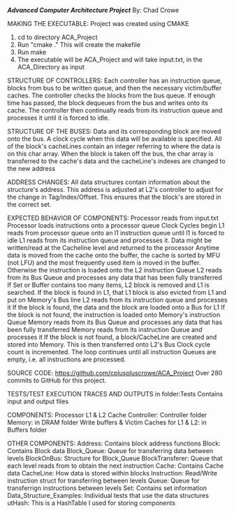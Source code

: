 ***Advanced Computer Architecture Project***
By: Chad Crowe

MAKING THE EXECUTABLE:
Project was created using CMAKE
1. cd to directory ACA_Project
2. Run "cmake ."
        This will create the makefile
3. Run make
4. The executable will be ACA_Project and will take input.txt, in the ACA_Directory as input

STRUCTURE OF CONTROLLERS:
Each controller has an instruction queue, blocks from bus to be written queue, and then the necessary victim/buffer caches.
The controller checks the blocks from the bus queue.  If enough time has passed, the block dequeues from the bus and writes onto its cache.
The controller then continually reads from its instruction queue and processes it until it is forced to idle.

STRUCTURE OF THE BUSES:
Data and its corresponding block are moved onto the bus.  A clock cycle when this data will be available is specified.
All of the block's cacheLines contain an integer referring to where the data is on this char array.
When the block is taken off the bus, the char array is transferred to the cache's data and the cacheLine's indexes are changed to the new address

ADDRESS CHANGES:
All data structures contain information about the structure's address.
This address is adjusted at L2's controller to adjust for the change in Tag/Index/Offset.  This ensures that the block's are stored in the correct set.

EXPECTED BEHAVIOR OF COMPONENTS:
Processor reads from input.txt
Processor loads instructions onto a processor queue
Clock Cycles begin
L1 reads from processor queue onto an l1 instruction queue until l1 is forced to idle
L1 reads from its instruction queue and processes it.
    Data might be written/read at the Cacheline level and returned to the processor
    Anytime data is moved from the cache onto the buffer, the cache is sorted by MFU (not LFU) and the most frequently used item is moved in the buffer.
    Otherwise the instruction is loaded onto the L2 instruction Queue
L2 reads from its Bus Queue and processes any data that has been fully transferred
    If Set or Buffer contains too many items, L2 block is removed and L1 is searched.  If the block is found in L1, that L1 block is also evicted from L1 and put on Memory's Bus line
L2 reads from its instruction queue and processes it
    If the block is found, the data and the block are loaded onto a Bus for L1
    If the block is not found, the instruction is loaded onto Memory's instruction Queue
Memory reads from its Bus Queue and processes any data that has been fully transferred
Memory reads from its instruction Queue and processes it
    If the block is not found, a block/CacheLine are created and stored into Memory.  This is then transferred onto L2's Bus
Clock cycle count is incremented.
The loop continues until all instruction Queues are empty, i.e. all instructions are processed.

SOURCE CODE:
https://github.com/cpluspluscrowe/ACA_Project
    Over 280 commits to GitHub for this project.

TESTS/TEST EXECUTION TRACES AND OUTPUTS
in folder:Tests
    Contains input and output files

COMPONENTS:
Processor
L1 & L2 Cache Controller: Controller folder
Memory: in DRAM folder
Write buffers & Victim Caches for L1 & L2: in Buffers folder

OTHER COMPONENTS:
Address: Contains block address functions
Block: Contains Block data
Block_Queue: Queue for transferring data between levels
BlockOnBus: Structure for Block_Queue
BlockTransferer: Queue that each level reads from to obtain the next instruction
Cache: Contains Cache data
CacheLine: How data is stored within blocks
Instruction: Read/Write instruction struct for transferring between levels
Queue: Queue for transferrign instructions between levels
Set: Contains set information
Data_Structure_Examples: Individual tests that use the data structures
utHash: This is a HashTable I used for storing components

